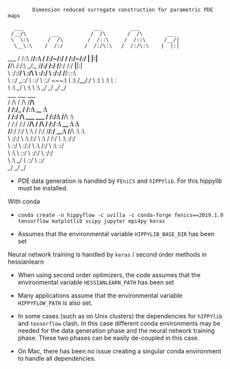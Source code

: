 
			Dimension reduced surrogate construction for parametric PDE maps

      ___                       ___         ___               
     /__/\        ___          /  /\       /  /\        ___   
     \  \:\      /  /\        /  /::\     /  /::\      /__/|  
      \__\:\    /  /:/       /  /:/\:\   /  /:/\:\    |  |:|  
  ___ /  /::\  /__/::\      /  /:/~/:/  /  /:/~/:/    |  |:|  
 /__/\  /:/\:\ \__\/\:\__  /__/:/ /:/  /__/:/ /:/   __|__|:|  
 \  \:\/:/__\/    \  \:\/\ \  \:\/:/   \  \:\/:/   /__/::::\  
  \  \::/          \__\::/  \  \::/     \  \::/       ~\~~\:\ 
   \  \:\          /__/:/    \  \:\      \  \:\         \  \:\
    \  \:\         \__\/      \  \:\      \  \:\         \__\/
     \__\/                     \__\/       \__\/              
      ___                       ___           ___             
     /  /\                     /  /\         /__/\            
    /  /:/_                   /  /::\       _\_ \:\           
   /  /:/ /\  ___     ___    /  /:/\:\     /__/\ \:\          
  /  /:/ /:/ /__/\   /  /\  /  /:/  \:\   _\_ \:\ \:\         
 /__/:/ /:/  \  \:\ /  /:/ /__/:/ \__\:\ /__/\ \:\ \:\        
 \  \:\/:/    \  \:\  /:/  \  \:\ /  /:/ \  \:\ \:\/:/        
  \  \::/      \  \:\/:/    \  \:\  /:/   \  \:\ \::/         
   \  \:\       \  \::/      \  \:\/:/     \  \:\/:/          
    \  \:\       \__\/        \  \::/       \  \::/           
     \__\/                     \__\/         \__\/            

* PDE data generation is handled by `FEniCS` and `hIPPYlib`. For this hippylib must be installed. 

With conda

* `conda create -n hippyflow -c uvilla -c conda-forge fenics==2019.1.0 tensorflow matplotlib scipy jupyter mpi4py keras`

* Assumes that the environmental variable `HIPPYLIB_BASE_DIR` has been set

Neural network training is handled by `keras` / second order methods in hessianlearn

* When using second order optimizers, the code assumes that the environmental variable `HESSIANLEARN_PATH` has been set

* Many applications assume that the environmental variable `HIPPYFLOW_PATH` is also set.

* In some cases (such as on Unix clusters) the dependencies for `hIPPYlib` and `tensorflow` clash. In this case different conda environments may be needed for the data generation phase and the neural network training phase. These two phases can be easily de-coupled in this case. 

* On Mac, there has been no issue creating a singular conda environment to handle all dependencies.